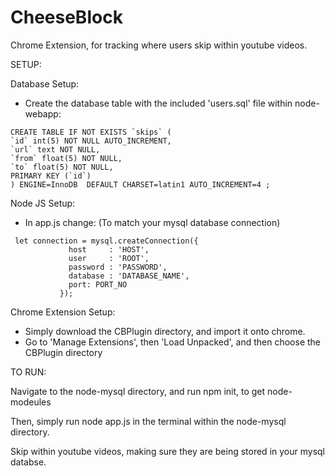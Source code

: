 # CheeseBlock
Chrome Extension, for tracking where users skip within youtube videos. 



SETUP:

Database Setup:
  - Create the database table with the included 'users.sql' file within node-webapp:
  
  ```
  CREATE TABLE IF NOT EXISTS `skips` (
  `id` int(5) NOT NULL AUTO_INCREMENT,
  `url` text NOT NULL,
  `from` float(5) NOT NULL,
  `to` float(5) NOT NULL,
  PRIMARY KEY (`id`)
) ENGINE=InnoDB  DEFAULT CHARSET=latin1 AUTO_INCREMENT=4 ;
  ```
  
Node JS Setup:
- In app.js change: (To match your mysql database connection)
  
 ```
  let connection = mysql.createConnection({
              host     : 'HOST',
              user     : 'ROOT',
              password : 'PASSWORD',
              database : 'DATABASE_NAME',
              port: PORT_NO
            });
 ```
Chrome Extension Setup:
  - Simply download the CBPlugin directory, and import it onto chrome. 
  - Go to 'Manage Extensions', then 'Load Unpacked', and then choose the CBPlugin directory
  
  
  
TO RUN:

  Navigate to the node-mysql directory, and run npm init, to get node-modeules
  
  Then, simply run node app.js in the terminal within the node-mysql directory.
  
  Skip within youtube videos, making sure they are being stored in your mysql databse.
